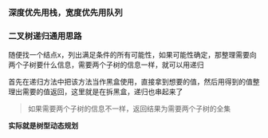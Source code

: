 ### 深度优先用栈，宽度优先用队列

### 二叉树递归通用思路

随便找一个结点x，列出满足条件的所有可能性，如果可能性确定，那整理需要向两个子树要什么信息，需要两个子树的信息一样，就可以用递归

首先在递归方法中把该方法当作黑盒使用，直接拿到想要的值，然后用得到的值整理出需要的值返回，这里就是在拆黑盒，递归也串起来了

> 如果需要两个子树的信息不一样，返回结果为需要两个子树的全集

**实际就是树型动态规划**